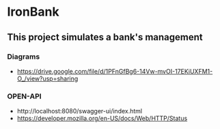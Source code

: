 # IronBank

## This project simulates a bank's management

### Diagrams
* https://drive.google.com/file/d/1PFnGfBg6-14Vw-mvOI-17EKiUXFM1-O_/view?usp=sharing

### OPEN-API
* http://localhost:8080/swagger-ui/index.html
* https://developer.mozilla.org/en-US/docs/Web/HTTP/Status